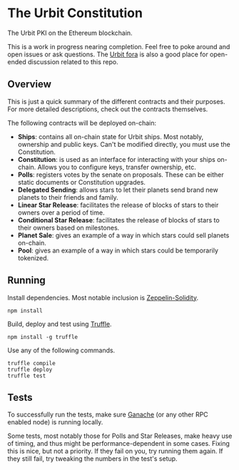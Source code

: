 # The Urbit Constitution

The Urbit PKI on the Ethereum blockchain.  

This is a work in progress nearing completion. Feel free to poke around and open issues or ask questions. The [Urbit fora](https://urbit.org/fora) is also a good place for open-ended discussion related to this repo.

## Overview

This is just a quick summary of the different contracts and their purposes. For more detailed descriptions, check out the contracts themselves.

The following contracts will be deployed on-chain:

* **Ships**: contains all on-chain state for Urbit ships. Most notably, ownership and public keys. Can't be modified directly, you must use the Constitution.
* **Constitution**: is used as an interface for interacting with your ships on-chain. Allows you to configure keys, transfer ownership, etc.
* **Polls**: registers votes by the senate on proposals. These can be either static documents or Constitution upgrades.
* **Delegated Sending**: allows stars to let their planets send brand new planets to their friends and family.
* **Linear Star Release**: facilitates the release of blocks of stars to their owners over a period of time.
* **Conditional Star Release**: facilitates the release of blocks of stars to their owners based on milestones.
* **Planet Sale**: gives an example of a way in which stars could sell planets on-chain.
* **Pool**: gives an example of a way in which stars could be temporarily tokenized.

## Running

Install dependencies. Most notable inclusion is [Zeppelin-Solidity](https://openzeppelin.org/).

```
npm install
```

Build, deploy and test using [Truffle](http://truffleframework.com/).

```
npm install -g truffle
```

Use any of the following commands.

```
truffle compile
truffle deploy
truffle test
```

## Tests

To successfully run the tests, make sure [Ganache](https://github.com/trufflesuite/ganache-cli) (or any other RPC enabled node) is running locally.

Some tests, most notably those for Polls and Star Releases, make heavy use of timing, and thus might be performance-dependent in some cases. Fixing this is nice, but not a priority. If they fail on you, try running them again. If they still fail, try tweaking the numbers in the test's setup.
